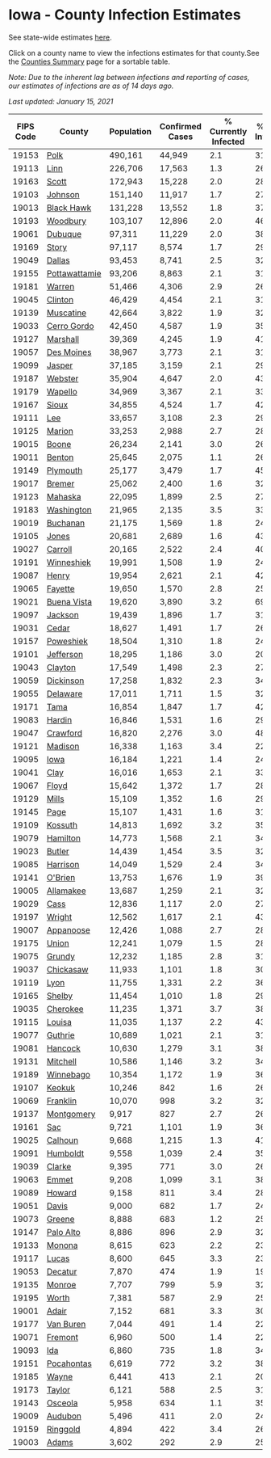 # Iowa - County Infection Estimates

See state-wide estimates [here](/infections/us-ia).

Click on a county name to view the infections estimates for that county.See the [Counties Summary](/infections/summary-counties) page for a sortable table.

*Note: Due to the inherent lag between infections and reporting of cases, our estimates of infections are as of 14 days ago.*

*Last updated: January 15, 2021*

|   FIPS Code |                         County |   Population |   Confirmed Cases |   % Currently Infected |   % Total Infected |
|-------------|--------------------------------|--------------|-------------------|------------------------|--------------------|
|       19153 |                   [Polk](polk) |      490,161 |            44,949 |                    2.1 |               31.3 |
|       19113 |                   [Linn](linn) |      226,706 |            17,563 |                    1.3 |               26.6 |
|       19163 |                 [Scott](scott) |      172,943 |            15,228 |                    2.0 |               28.9 |
|       19103 |             [Johnson](johnson) |      151,140 |            11,917 |                    1.7 |               27.2 |
|       19013 |       [Black Hawk](black-hawk) |      131,228 |            13,552 |                    1.8 |               37.5 |
|       19193 |           [Woodbury](woodbury) |      103,107 |            12,896 |                    2.0 |               46.5 |
|       19061 |             [Dubuque](dubuque) |       97,311 |            11,229 |                    2.0 |               38.1 |
|       19169 |                 [Story](story) |       97,117 |             8,574 |                    1.7 |               29.0 |
|       19049 |               [Dallas](dallas) |       93,453 |             8,741 |                    2.5 |               32.5 |
|       19155 | [Pottawattamie](pottawattamie) |       93,206 |             8,863 |                    2.1 |               31.0 |
|       19181 |               [Warren](warren) |       51,466 |             4,306 |                    2.9 |               26.8 |
|       19045 |             [Clinton](clinton) |       46,429 |             4,454 |                    2.1 |               31.3 |
|       19139 |         [Muscatine](muscatine) |       42,664 |             3,822 |                    1.9 |               32.8 |
|       19033 |     [Cerro Gordo](cerro-gordo) |       42,450 |             4,587 |                    1.9 |               35.2 |
|       19127 |           [Marshall](marshall) |       39,369 |             4,245 |                    1.9 |               41.8 |
|       19057 |       [Des Moines](des-moines) |       38,967 |             3,773 |                    2.1 |               31.5 |
|       19099 |               [Jasper](jasper) |       37,185 |             3,159 |                    2.1 |               29.0 |
|       19187 |             [Webster](webster) |       35,904 |             4,647 |                    2.0 |               43.3 |
|       19179 |             [Wapello](wapello) |       34,969 |             3,367 |                    2.1 |               33.7 |
|       19167 |                 [Sioux](sioux) |       34,855 |             4,524 |                    1.7 |               42.9 |
|       19111 |                     [Lee](lee) |       33,657 |             3,108 |                    2.3 |               29.8 |
|       19125 |               [Marion](marion) |       33,253 |             2,988 |                    2.7 |               28.8 |
|       19015 |                 [Boone](boone) |       26,234 |             2,141 |                    3.0 |               26.3 |
|       19011 |               [Benton](benton) |       25,645 |             2,075 |                    1.1 |               26.9 |
|       19149 |           [Plymouth](plymouth) |       25,177 |             3,479 |                    1.7 |               45.8 |
|       19017 |               [Bremer](bremer) |       25,062 |             2,400 |                    1.6 |               32.0 |
|       19123 |             [Mahaska](mahaska) |       22,095 |             1,899 |                    2.5 |               27.7 |
|       19183 |       [Washington](washington) |       21,965 |             2,135 |                    3.5 |               33.4 |
|       19019 |           [Buchanan](buchanan) |       21,175 |             1,569 |                    1.8 |               24.2 |
|       19105 |                 [Jones](jones) |       20,681 |             2,689 |                    1.6 |               43.7 |
|       19027 |             [Carroll](carroll) |       20,165 |             2,522 |                    2.4 |               40.4 |
|       19191 |       [Winneshiek](winneshiek) |       19,991 |             1,508 |                    1.9 |               24.3 |
|       19087 |                 [Henry](henry) |       19,954 |             2,621 |                    2.1 |               42.7 |
|       19065 |             [Fayette](fayette) |       19,650 |             1,570 |                    2.8 |               25.7 |
|       19021 |     [Buena Vista](buena-vista) |       19,620 |             3,890 |                    3.2 |               69.7 |
|       19097 |             [Jackson](jackson) |       19,439 |             1,896 |                    1.7 |               31.5 |
|       19031 |                 [Cedar](cedar) |       18,627 |             1,491 |                    1.7 |               26.3 |
|       19157 |         [Poweshiek](poweshiek) |       18,504 |             1,310 |                    1.8 |               24.2 |
|       19101 |         [Jefferson](jefferson) |       18,295 |             1,186 |                    3.0 |               20.7 |
|       19043 |             [Clayton](clayton) |       17,549 |             1,498 |                    2.3 |               27.9 |
|       19059 |         [Dickinson](dickinson) |       17,258 |             1,832 |                    2.3 |               34.6 |
|       19055 |           [Delaware](delaware) |       17,011 |             1,711 |                    1.5 |               32.7 |
|       19171 |                   [Tama](tama) |       16,854 |             1,847 |                    1.7 |               42.9 |
|       19083 |               [Hardin](hardin) |       16,846 |             1,531 |                    1.6 |               29.8 |
|       19047 |           [Crawford](crawford) |       16,820 |             2,276 |                    3.0 |               48.6 |
|       19121 |             [Madison](madison) |       16,338 |             1,163 |                    3.4 |               22.2 |
|       19095 |                   [Iowa](iowa) |       16,184 |             1,221 |                    1.4 |               24.8 |
|       19041 |                   [Clay](clay) |       16,016 |             1,653 |                    2.1 |               33.3 |
|       19067 |                 [Floyd](floyd) |       15,642 |             1,372 |                    1.7 |               28.4 |
|       19129 |                 [Mills](mills) |       15,109 |             1,352 |                    1.6 |               29.2 |
|       19145 |                   [Page](page) |       15,107 |             1,431 |                    1.6 |               31.2 |
|       19109 |             [Kossuth](kossuth) |       14,813 |             1,692 |                    3.2 |               35.9 |
|       19079 |           [Hamilton](hamilton) |       14,773 |             1,568 |                    2.1 |               34.8 |
|       19023 |               [Butler](butler) |       14,439 |             1,454 |                    3.5 |               32.3 |
|       19085 |           [Harrison](harrison) |       14,049 |             1,529 |                    2.4 |               34.9 |
|       19141 |             [O'Brien](o'brien) |       13,753 |             1,676 |                    1.9 |               39.8 |
|       19005 |         [Allamakee](allamakee) |       13,687 |             1,259 |                    2.1 |               32.3 |
|       19029 |                   [Cass](cass) |       12,836 |             1,117 |                    2.0 |               27.8 |
|       19197 |               [Wright](wright) |       12,562 |             1,617 |                    2.1 |               43.3 |
|       19007 |         [Appanoose](appanoose) |       12,426 |             1,088 |                    2.7 |               28.1 |
|       19175 |                 [Union](union) |       12,241 |             1,079 |                    1.5 |               28.5 |
|       19075 |               [Grundy](grundy) |       12,232 |             1,185 |                    2.8 |               31.6 |
|       19037 |         [Chickasaw](chickasaw) |       11,933 |             1,101 |                    1.8 |               30.0 |
|       19119 |                   [Lyon](lyon) |       11,755 |             1,331 |                    2.2 |               36.7 |
|       19165 |               [Shelby](shelby) |       11,454 |             1,010 |                    1.8 |               29.1 |
|       19035 |           [Cherokee](cherokee) |       11,235 |             1,371 |                    3.7 |               38.8 |
|       19115 |               [Louisa](louisa) |       11,035 |             1,137 |                    2.2 |               43.2 |
|       19077 |             [Guthrie](guthrie) |       10,689 |             1,021 |                    2.1 |               31.6 |
|       19081 |             [Hancock](hancock) |       10,630 |             1,279 |                    3.1 |               38.8 |
|       19131 |           [Mitchell](mitchell) |       10,586 |             1,146 |                    3.2 |               34.6 |
|       19189 |         [Winnebago](winnebago) |       10,354 |             1,172 |                    1.9 |               36.5 |
|       19107 |               [Keokuk](keokuk) |       10,246 |               842 |                    1.6 |               26.8 |
|       19069 |           [Franklin](franklin) |       10,070 |               998 |                    3.2 |               32.4 |
|       19137 |       [Montgomery](montgomery) |        9,917 |               827 |                    2.7 |               26.5 |
|       19161 |                     [Sac](sac) |        9,721 |             1,101 |                    1.9 |               36.7 |
|       19025 |             [Calhoun](calhoun) |        9,668 |             1,215 |                    1.3 |               41.9 |
|       19091 |           [Humboldt](humboldt) |        9,558 |             1,039 |                    2.4 |               35.9 |
|       19039 |               [Clarke](clarke) |        9,395 |               771 |                    3.0 |               26.5 |
|       19063 |                 [Emmet](emmet) |        9,208 |             1,099 |                    3.1 |               38.2 |
|       19089 |               [Howard](howard) |        9,158 |               811 |                    3.4 |               28.6 |
|       19051 |                 [Davis](davis) |        9,000 |               682 |                    1.7 |               24.9 |
|       19073 |               [Greene](greene) |        8,888 |               683 |                    1.2 |               25.2 |
|       19147 |         [Palo Alto](palo-alto) |        8,886 |               896 |                    2.9 |               32.2 |
|       19133 |               [Monona](monona) |        8,615 |               623 |                    2.2 |               23.2 |
|       19117 |                 [Lucas](lucas) |        8,600 |               645 |                    3.3 |               23.6 |
|       19053 |             [Decatur](decatur) |        7,870 |               474 |                    1.9 |               19.1 |
|       19135 |               [Monroe](monroe) |        7,707 |               799 |                    5.9 |               32.6 |
|       19195 |                 [Worth](worth) |        7,381 |               587 |                    2.9 |               25.3 |
|       19001 |                 [Adair](adair) |        7,152 |               681 |                    3.3 |               30.1 |
|       19177 |         [Van Buren](van-buren) |        7,044 |               491 |                    1.4 |               22.9 |
|       19071 |             [Fremont](fremont) |        6,960 |               500 |                    1.4 |               22.7 |
|       19093 |                     [Ida](ida) |        6,860 |               735 |                    1.8 |               34.5 |
|       19151 |       [Pocahontas](pocahontas) |        6,619 |               772 |                    3.2 |               38.3 |
|       19185 |                 [Wayne](wayne) |        6,441 |               413 |                    2.1 |               20.9 |
|       19173 |               [Taylor](taylor) |        6,121 |               588 |                    2.5 |               31.9 |
|       19143 |             [Osceola](osceola) |        5,958 |               634 |                    1.1 |               35.8 |
|       19009 |             [Audubon](audubon) |        5,496 |               411 |                    2.0 |               24.2 |
|       19159 |           [Ringgold](ringgold) |        4,894 |               422 |                    3.4 |               26.7 |
|       19003 |                 [Adams](adams) |        3,602 |               292 |                    2.9 |               25.7 |